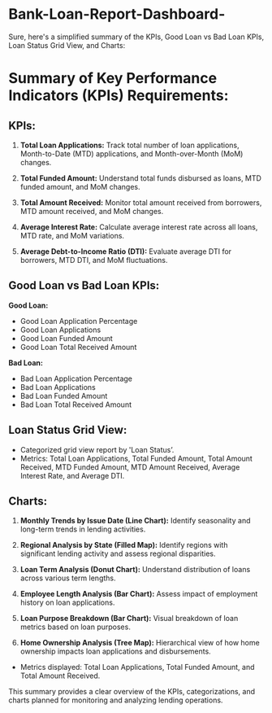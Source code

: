# Bank-Loan-Report-Dashboard-

Sure, here's a simplified summary of the KPIs, Good Loan vs Bad Loan KPIs, Loan Status Grid View, and Charts:

# Summary of Key Performance Indicators (KPIs) Requirements:

## KPIs:

1. **Total Loan Applications:** Track total number of loan applications, Month-to-Date (MTD) applications, and Month-over-Month (MoM) changes.
  
2. **Total Funded Amount:** Understand total funds disbursed as loans, MTD funded amount, and MoM changes.
  
3. **Total Amount Received:** Monitor total amount received from borrowers, MTD amount received, and MoM changes.
  
4. **Average Interest Rate:** Calculate average interest rate across all loans, MTD rate, and MoM variations.
  
5. **Average Debt-to-Income Ratio (DTI):** Evaluate average DTI for borrowers, MTD DTI, and MoM fluctuations.

## Good Loan vs Bad Loan KPIs:

**Good Loan:**
- Good Loan Application Percentage
- Good Loan Applications
- Good Loan Funded Amount
- Good Loan Total Received Amount

**Bad Loan:**
- Bad Loan Application Percentage
- Bad Loan Applications
- Bad Loan Funded Amount
- Bad Loan Total Received Amount

## Loan Status Grid View:

- Categorized grid view report by 'Loan Status’.
- Metrics: Total Loan Applications, Total Funded Amount, Total Amount Received, MTD Funded Amount, MTD Amount Received, Average Interest Rate, and Average DTI.

## Charts:

1. **Monthly Trends by Issue Date (Line Chart):** Identify seasonality and long-term trends in lending activities.
  
2. **Regional Analysis by State (Filled Map):** Identify regions with significant lending activity and assess regional disparities.
  
3. **Loan Term Analysis (Donut Chart):** Understand distribution of loans across various term lengths.
  
4. **Employee Length Analysis (Bar Chart):** Assess impact of employment history on loan applications.
  
5. **Loan Purpose Breakdown (Bar Chart):** Visual breakdown of loan metrics based on loan purposes.
  
6. **Home Ownership Analysis (Tree Map):** Hierarchical view of how home ownership impacts loan applications and disbursements.
  
- Metrics displayed: Total Loan Applications, Total Funded Amount, and Total Amount Received.

This summary provides a clear overview of the KPIs, categorizations, and charts planned for monitoring and analyzing lending operations.

